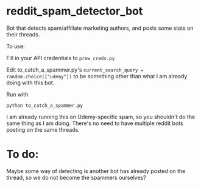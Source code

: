 # reddit_spam_detector_bot
Bot that detects spam/affiliate marketing authors, and posts some stats on their threads.

To use:

Fill in your API credentials to `praw_creds.py`

Edit to_catch_a_spammer.py's `current_search_query = random.choice(["udemy"])` to be something other than what I am already doing with this bot.

Run with 

`python to_catch_a_spammer.py`

I am already running this on Udemy-specific spam, so you shouldn't do the same thing as I am doing. There's no need to have multiple reddit bots posting on the same threads. 

# To do:
Maybe some way of detecting is another bot has already posted on the thread, so we do not become the spammers ourselves?
